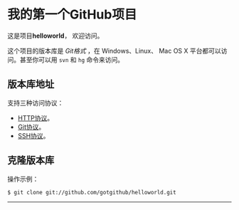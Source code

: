 # 我的第一个GitHub项目 #

这是项目**helloworld**，
欢迎访问。

这个项目的版本库是 *Git格式* ，在 Windows、Linux、
Mac OS X 平台都可以访问。甚至你可以用 `svn` 和 `hg`
命令来访问。

## 版本库地址 ##

支持三种访问协议： 

* [HTTP协议](https://github.com/gotgithub/helloworld.git)。
* [Git协议](git://github.com/gotgithub/helloworld.git)。
* [SSH协议][link3]。

## 克隆版本库 ##

操作示例：

    $ git clone git://github.com/gotgithub/helloworld.git

----

   [link3]: ssh://git@github.com/gotgithub/helloworld.git

